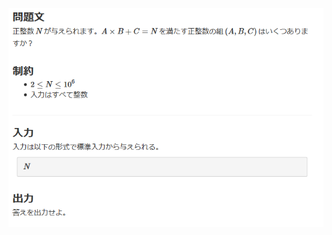 ![question](https://github.com/kimura-12/AtCoder_Training/blob/master/AtCoder_Beginner_Contest/ABC179/C.AB+C/question.png)
